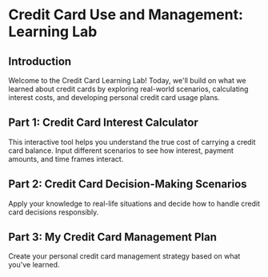 # Credit Card Use and Management: Learning Lab

## Introduction

Welcome to the Credit Card Learning Lab! Today, we'll build on what we learned about credit cards by exploring real-world scenarios, calculating interest costs, and developing personal credit card usage plans.

## Part 1: Credit Card Interest Calculator

This interactive tool helps you understand the true cost of carrying a credit card balance. Input different scenarios to see how interest, payment amounts, and time frames interact.

## Part 2: Credit Card Decision-Making Scenarios

Apply your knowledge to real-life situations and decide how to handle credit card decisions responsibly.

## Part 3: My Credit Card Management Plan

Create your personal credit card management strategy based on what you've learned.